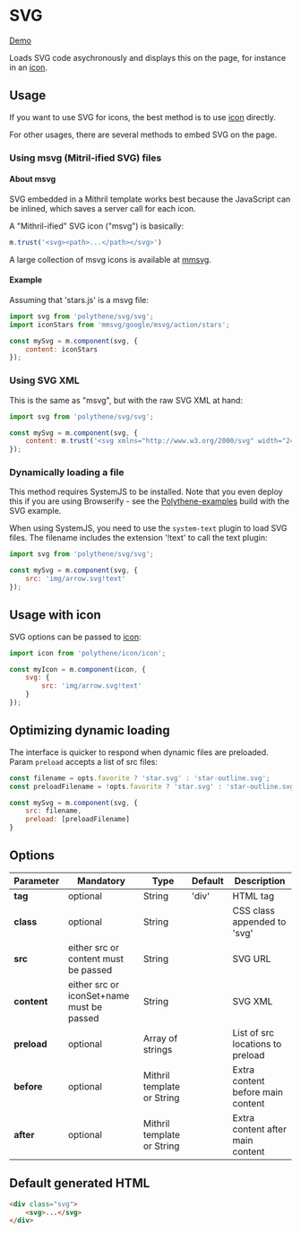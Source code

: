 # SVG

<a class="btn-demo" href="http://arthurclemens.github.io/Polythene-Examples/index.html#/svg">Demo</a>

Loads SVG code asychronously and displays this on the page, for instance in an [icon](#icon).


## Usage

If you want to use SVG for icons, the best method is to use [icon](#icon) directly.

For other usages, there are several methods to embed SVG on the page.


### Using msvg (Mitril-ified SVG) files

#### About msvg

SVG embedded in a Mithril template works best because the JavaScript can be inlined, which saves a server call for each icon.

A "Mithril-ified" SVG icon ("msvg") is basically:

~~~javascript
m.trust('<svg><path>...</path></svg>')
~~~

A large collection of msvg icons is available at [mmsvg](https://github.com/ArthurClemens/mmsvg).

#### Example

Assuming that 'stars.js' is a msvg file:

~~~javascript
import svg from 'polythene/svg/svg';
import iconStars from 'mmsvg/google/msvg/action/stars';

const mySvg = m.component(svg, {
	content: iconStars
});
~~~


### Using SVG XML

This is the same as "msvg", but with the raw SVG XML at hand:

~~~javascript
import svg from 'polythene/svg/svg';

const mySvg = m.component(svg, {
	content: m.trust('<svg xmlns="http://www.w3.org/2000/svg" width="24" height="24" viewBox="0 0 24 24"><path d="M3.9 12c0-1.71 1.39-3.1 3.1-3.1h4V7H7c-2.76 0-5 2.24-5 5s2.24 5 5 5h4v-1.9H7c-1.71 0-3.1-1.39-3.1-3.1zM8 13h8v-2H8v2zm9-6h-4v1.9h4c1.71 0 3.1 1.39 3.1 3.1s-1.39 3.1-3.1 3.1h-4V17h4c2.76 0 5-2.24 5-5s-2.24-5-5-5z"/></svg>')
});
~~~


### Dynamically loading a file

This method requires SystemJS to be installed. Note that you even deploy this if you are using Browserify - see the [Polythene-examples](https://github.com/ArthurClemens/Polythene-examples) build with the SVG example.

When using SystemJS, you need to use the `system-text` plugin to load SVG files. The filename includes the extension '!text' to call the text plugin:

~~~javascript
import svg from 'polythene/svg/svg';

const mySvg = m.component(svg, {
	src: 'img/arrow.svg!text'
});
~~~



## Usage with icon

SVG options can be passed to [icon](#icon):

~~~javascript
import icon from 'polythene/icon/icon';

const myIcon = m.component(icon, {
    svg: {
        src: 'img/arrow.svg!text'
    }
});
~~~

## Optimizing dynamic loading

The interface is quicker to respond when dynamic files are preloaded. Param `preload` accepts a list of src files:

~~~javascript
const filename = opts.favorite ? 'star.svg' : 'star-outline.svg';
const preloadFilename = !opts.favorite ? 'star.svg' : 'star-outline.svg';

const mySvg = m.component(svg, {
    src: filename,
    preload: [preloadFilename]
}
~~~

## Options

| **Parameter** |  **Mandatory** | **Type** | **Default** | **Description** |
| ------------- | -------------- | -------- | ----------- | --------------- |
| **tag** | optional | String | 'div' | HTML tag |
| **class** | optional | String |  | CSS class appended to 'svg' |
| **src** | either src or content must be passed | String |  | SVG URL |
| **content** | either src or iconSet+name must be passed | String |  | SVG XML |
| **preload** | optional | Array of strings | | List of src locations to preload |
| **before** | optional | Mithril template or String | | Extra content before main content |
| **after** | optional | Mithril template or String | | Extra content after main content |



## Default generated HTML

~~~html
<div class="svg">
	<svg>...</svg>
</div>
~~~
